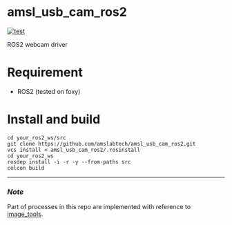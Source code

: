 # amsl_usb_cam_ros2
[![test](https://github.com/amslabtech/amsl_usb_cam_ros2/workflows/test/badge.svg)](https://github.com/amslabtech/amsl_usb_cam_ros2/actions)

ROS2 webcam driver

# Requirement

- ROS2 (tested on foxy) 

# Install and build
```
cd your_ros2_ws/src
git clone https://github.com/amslabtech/amsl_usb_cam_ros2.git
vcs install < amsl_usb_cam_ros2/.rosinstall 
cd your_ros2_ws
rosdep install -i -r -y --from-paths src
colcon build 
```

---
### *Note* 
Part of processes in this repo are implemented with reference to [image_tools](https://github.com/ros2/demos/tree/foxy/image_tools).
